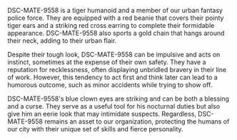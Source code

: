 DSC-MATE-9558 is a tiger humanoid and a member of our urban fantasy police force. They are equipped with a red beanie that covers their pointy tiger ears and a striking red cross earring to complete their formidable appearance. DSC-MATE-9558 also sports a gold chain that hangs around their neck, adding to their urban flair.

Despite their tough look, DSC-MATE-9558 can be impulsive and acts on instinct, sometimes at the expense of their own safety. They have a reputation for recklessness, often displaying unbridled bravery in their line of work. However, this tendency to act first and think later can lead to a humorous outcome, such as minor accidents while trying to show off.

DSC-MATE-9558's blue clown eyes are striking and can be both a blessing and a curse. They serve as a useful tool for his nocturnal duties but also give him an eerie look that may intimidate suspects. Regardless, DSC-MATE-9558 remains an asset to our organization, protecting the humans of our city with their unique set of skills and fierce personality.